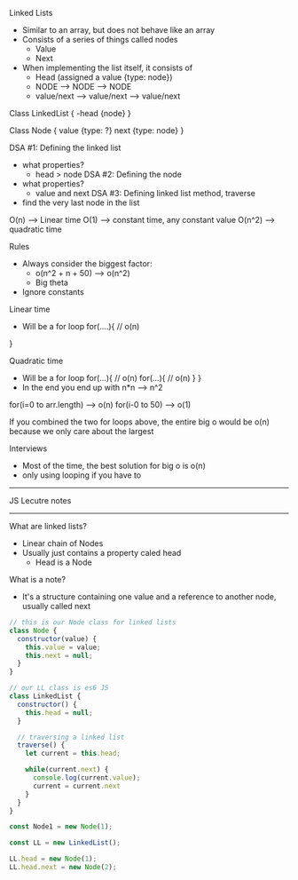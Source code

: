 Linked Lists

- Similar to an array, but does not behave like an array
- Consists of a series of things called nodes
  - Value
  - Next
- When implementing the list itself, it consists of
  - Head (assigned a value {type: node})
  - NODE --> NODE --> NODE
  - value/next --> value/next --> value/next

Class LinkedList {
  -head {node}
}

Class Node {
  value {type: ?}
  next {type: node}
}

DSA #1: Defining the linked list
  - what properties?
    - head > node
DSA #2: Defining the node
  - what properties?
    - value and next
DSA #3: Defining linked list method, traverse
  - find the very last node in the list

O(n) --> Linear time
O(1) --> constant time, any constant value
O(n^2) --> quadratic time

Rules
  - Always consider the biggest factor:
    - o(n^2 + n + 50) --> o(n^2)
    - Big theta 
  - Ignore constants

Linear time
  - Will be a for loop
  for(....){ // o(n)

  }

Quadratic time
  - Will be a for loop
  for(...){ // o(n)
    for(...){ // o(n)
    }
  }
  - In the end you end up with n*n --> n^2

  for(i=0 to arr.length) --> o(n)
  for(i-0 to 50) --> o(1)

  If you combined the two for loops above, the entire big o would be o(n) because we only care about the largest

Interviews
- Most of the time, the best solution for big o is o(n)
- only using looping if you have to

******************************************************************
JS Lecutre notes
******************************************************************

What are linked lists?
- Linear chain of Nodes
- Usually just contains a property caled head
  - Head is a Node

What is a note?
- It's a structure containing one value and a reference to another node, usually called next

```js
// this is our Node class for linked lists
class Node {
  constructor(value) {
    this.value = value;
    this.next = null;
  }
}

// our LL class is es6 JS
class LinkedList {
  constructor() {
    this.head = null;
  }

  // traversing a linked list
  traverse() {
    let current = this.head;

    while(current.next) {
      console.log(current.value);
      current = current.next
    }
  }
}

const Node1 = new Node(1);

const LL = new LinkedList();

LL.head = new Node(1);
LL.head.next = new Node(2);

```




